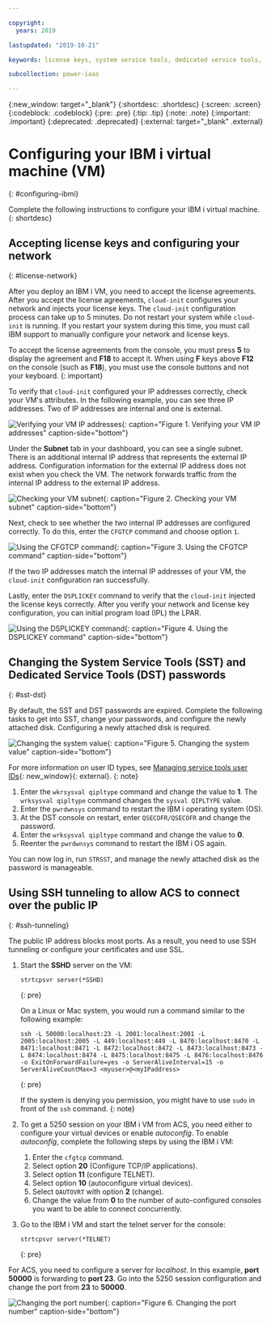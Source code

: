 ```yaml
---

copyright:
  years: 2019

lastupdated: "2019-10-21"

keywords: license keys, system service tools, dedicated service tools, network configuration, ibm i, ssh tunneling

subcollection: power-iaas

---
```


{:new_window: target="_blank"}
{:shortdesc: .shortdesc}
{:screen: .screen}
{:codeblock: .codeblock}
{:pre: .pre}
{:tip: .tip}
{:note: .note}
{:important: .important}
{:deprecated: .deprecated}
{:external: target="_blank" .external}

# Configuring your IBM i virtual machine (VM)
{: #configuring-ibmi}

Complete the following instructions to configure your IBM i virtual machine.
{: shortdesc}

## Accepting license keys and configuring your network
{: #license-network}

After you deploy an IBM i VM, you need to accept the license agreements. After you accept the license agreements, `cloud-init` configures your network and injects your license keys. The `cloud-init` configuration process can take up to 5 minutes. Do not restart your system while `cloud-init` is running. If you restart your system during this time, you must call IBM support to manually configure your network and license keys.

To accept the license agreements from the console, you must press **5** to display the agreement and **F18** to accept it. When using **F** keys above **F12** on the console (such as **F18**), you must use the console buttons and not your keyboard.
{: important}

To verify that `cloud-init` configured your IP addresses correctly, check your VM's attributes. In the following example, you can see three IP addresses. Two of IP addresses are internal and one is external.

![Verifying your VM IP addresses](./images/console-ibmi-ip.png "Verifying your VM IP addresses"){: caption="Figure 1. Verifying your VM IP addresses" caption-side="bottom"}

Under the **Subnet** tab in your dashboard, you can see a single subnet. There is an additional internal IP address that represents the external IP address. Configuration information for the external IP address does not exist when you check the VM. The network forwards traffic from the internal IP address to the external IP address.

![Checking your VM subnet](./images/console-ibmi-subnet.png "Checking your VM subnet"){: caption="Figure 2. Checking your VM subnet" caption-side="bottom"}

Next, check to see whether the two internal IP addresses are configured correctly. To do this, enter the `CFGTCP` command and choose option `1`.

![Using the CFGTCP command](./images/terminal-ibmi-cfgtcp.png "Using the CFGTCP command"){: caption="Figure 3. Using the CFGTCP command" caption-side="bottom"}

If the two IP addresses match the internal IP addresses of your VM, the `cloud-init` configuration ran successfully.

Lastly, enter the `DSPLICKEY` command to verify that the `cloud-init` injected the license keys correctly. After you verify your network and license key configuration, you can initial program load (IPL) the LPAR.

![Using the DSPLICKEY command](./images/terminal-ibmi-dsplickey.png "DSPLICKEY command"){: caption="Figure 4. Using the DSPLICKEY command" caption-side="bottom"}

## Changing the System Service Tools (SST) and Dedicated Service Tools (DST) passwords
{: #sst-dst}

By default, the SST and DST passwords are expired. Complete the following tasks to get into SST, change your passwords, and configure the newly attached disk. Configuring a newly attached disk is required.

![Changing the system value](./images/terminal-ibmi-ipl.png "Changing the system value"){: caption="Figure 5. Changing the system value" caption-side="bottom"}

For more information on user ID types, see [Managing service tools user IDs](https://www.ibm.com/support/knowledgecenter/en/ssw_ibm_i_74/rzamh/rzamhmanageuserids.htm){: new_window}{: external}.
{: note}

1. Enter the  `wkrsysval qipltype` command and change the value to **1**. The `wrksysval qipltype` command changes the `sysval QIPLTYPE` value.
2. Enter the `pwrdwnsys` command to restart the IBM i operating system (OS).
3. At the DST console on restart, enter `QSECOFR/QSECOFR` and change the password.
4. Enter the `wrksysval qipltype` command and change the value to **0**.
5. Reenter the `pwrdwnsys` command to restart the IBM i OS again.

You can now log in, run `STRSST`, and manage the newly attached disk as the password is manageable.

## Using SSH tunneling to allow ACS to connect over the public IP
{: #ssh-tunneling}

The public IP address blocks most ports. As a result, you need to use SSH tunneling or configure your certificates and use SSL.

1. Start the **SSHD** server on the VM:

    ```shell
    strtcpsvr server(*SSHD)
    ```
    {: pre}

    On a Linux or Mac system, you would run a command similar to the following example:

    ```shell
    ssh -L 50000:localhost:23 -L 2001:localhost:2001 -L 2005:localhost:2005 -L 449:localhost:449 -L 8470:localhost:8470 -L 8471:localhost:8471 -L 8472:localhost:8472 -L 8473:localhost:8473 -L 8474:localhost:8474 -L 8475:localhost:8475 -L 8476:localhost:8476 -o ExitOnForwardFailure=yes -o ServerAliveInterval=15 -o ServerAliveCountMax=3 <myuser>@<myIPaddress>
    ```
    {: pre}

    If the system is denying you permission, you might have to use `sudo` in front of the `ssh` command.
    {: note}

2. To get a 5250 session on your IBM i VM from ACS, you need either to configure your virtual devices or enable _autoconfig_. To enable _autoconfig_, complete the following steps by using the IBM i VM:
    1. Enter the `cfgtcp` command.
    2. Select option **20** (Configure TCP/IP applications).
    3. Select option **11** (configure TELNET).
    4. Select option **10** (autoconfigure virtual devices).
    5. Select `QAUTOVRT` with option **2** (change).
    6. Change the value from **0** to the number of auto-configured consoles you want to be able to connect concurrently.

3. Go to the IBM i VM and start the telnet server for the console:

    ```shell
    strtcpsvr server(*TELNET)
    ```
    {: pre}

For ACS, you need to configure a server for _localhost_. In this example, **port 50000** is forwarding to **port 23**. Go into the 5250 session configuration and change the port from **23** to **50000**.

![Changing the port number](./images/system-ibmi-localhost.png "Changing the port number"){: caption="Figure 6. Changing the port number" caption-side="bottom"}
